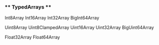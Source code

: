 ### ** TypedArrays **

Int8Array
Int16Array
Int32Array
BigInt64Array

Uint8Array
Uint8ClampedArray
Uint16Array
Uint32Array
BigUint64Array  

Float32Array
Float64Array